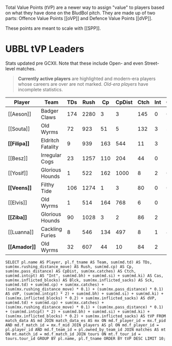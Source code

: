Total Value Points (tVP) are a newer way to assign "value" to players based on what they have done on the BludBol pitch. They are made up of two parts: Offence Value Points [[oVP]] and Defence Value Points [[dVP]].

These points are meant to scale with [[SPP]].

# UBBL tVP Leaders

Stats updated pre GCXII. Note that these include Open- and even Street-level matches.

> **Currently active players** are highlighted and modern-era players whose careers are over are not marked. *Old-era players* have incomplete statistics.

| Player  | Team              | TDs  | Rush | Cp   | CpDist | Ctch | Int  | Cas  | Blck | Sck  | oVP   | dVP  | tVP   |
|---------|-------------------|------|------|------|--------|------|------|------|------|------|-------|------|-------|
| [[Aeson]]  | Badger Claws      |  174 | 2280 |    3 |      3 |  145 |    0 |    0 |    7 |    0 | 550.3 |  1.4 | 551.7 |
| [[Souta]]  | Old Wyrms         |   72 |  923 |   51 |      5 |  132 |    3 |    3 |  113 |    9 | 347.8 | 40.6 | 388.4 |
| **[[Filipa]]**  | Eldritch Fatality |    9 |  939 |  163 |    544 |   11 |    3 |    1 |   39 |    2 | 331.3 | 16.8 | 348.1 |
| [[Besz]]   | Irregular Cogs    |   23 | 1257 |  110 |    204 |   44 |    0 |    1 |   57 |    0 | 323.1 | 12.4 | 335.5 |
| [[Yosif]]  | Glorious Hounds   |    1 |  522 |  162 |   1000 |    8 |    2 |    0 |   24 |    2 | 323.2 | 10.8 | 334.0 |
| **[[Veens]]**   | Filthy Tide       |  106 | 1274 |    1 |      3 |   80 |    0 |    0 |    3 |    1 | 314.7 |  1.6 | 316.3 |
| [[Elvis]]  | Old Wyrms         |    1 |  514 |  164 |    768 |    6 |    0 |    1 |   40 |    4 | 299.2 | 13.0 | 312.2 |
| **[[Ziba]]**    | Glorious Hounds   |   90 | 1028 |    3 |      2 |   86 |    2 |    1 |   18 |    1 | 282.0 |  9.6 | 291.6 |
| [[Luanna]] | Cackling Furies   |    8 |  546 |  134 |    497 |    8 |    1 |    4 |   54 |    1 | 254.3 | 17.8 | 272.1 |
| **[[Amador]]**  | Old Wyrms         |   32 |  607 |   44 |     10 |   84 |    2 |    2 |  137 |    9 | 221.7 | 42.4 | 264.1 |


```
SELECT pl.name AS Player, pl.f_tname AS Team, sum(md.td) AS TDs, sum(mx.rushing_distance_move) AS Rush, sum(md.cp) AS Cp,	sum(mx.pass_distance) AS CpDist, sum(mx.catches) AS Ctch, sum(md.intcpt) AS "Int", sum(md.bh) + sum(md.si) + sum(md.ki) AS Cas, sum(mx.inflicted_blocks) AS Blck, sum(mx.inflicted_sacks) AS Sck, sum(md.td) + sum(md.cp) + sum(mx.catches) + (sum(mx.rushing_distance_move) * 0.1) + (sum(mx.pass_distance) * 0.1) AS oVP, (sum(md.intcpt) * 2) + sum(md.bh) + sum(md.si) + sum(md.ki) + (sum(mx.inflicted_blocks) * 0.2) + sum(mx.inflicted_sacks) AS dVP, sum(md.td) + sum(md.cp) + sum(mx.catches) + (sum(mx.rushing_distance_move) * 0.1) + (sum(mx.pass_distance) * 0.1) + (sum(md.intcpt) * 2) + sum(md.bh) + sum(md.si) + sum(md.ki) + (sum(mx.inflicted_blocks) * 0.2) + sum(mx.inflicted_sacks) AS tVP FROM match_data AS md JOIN match_data_es AS mx ON md.f_player_id = mx.f_pid AND md.f_match_id = mx.f_mid JOIN players AS pl ON md.f_player_id = pl.player_id AND md.f_team_id = pl.owned_by_team_id JOIN matches AS mt ON mt.match_id = md.f_match_id JOIN tours ON mt.f_tour_id = tours.tour_id GROUP BY pl.name, pl.f_tname ORDER BY tVP DESC LIMIT 10;
```